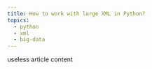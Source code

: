 ```yaml
---
title: How to work with large XML in Python?
topics:
  - python
  - xml
  - big-data
---
```


useless article content
